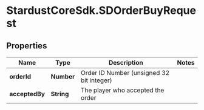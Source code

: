 # StardustCoreSdk.SDOrderBuyRequest

## Properties

Name | Type | Description | Notes
------------ | ------------- | ------------- | -------------
**orderId** | **Number** | Order ID Number (unsigned 32 bit integer) | 
**acceptedBy** | **String** | The player who accepted the order | 


